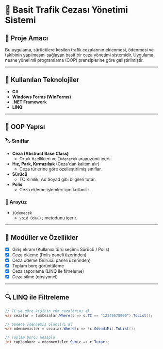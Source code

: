 # 🚨 Basit Trafik Cezası Yönetimi Sistemi

## 📌 Proje Amacı

Bu uygulama, sürücülere kesilen trafik cezalarının eklenmesi, ödenmesi ve takibinin yapılmasını sağlayan basit bir ceza yönetimi sistemidir. Uygulama, nesne yönelimli programlama (OOP) prensiplerine göre geliştirilmiştir.

---

## 🔧 Kullanılan Teknolojiler

- **C#**
- **Windows Forms (WinForms)**
- **.NET Framework**
- **LINQ**

---

## 🧱 OOP Yapısı

### 🏷️ Sınıflar

- **Ceza (Abstract Base Class)**
  - Ortak özellikleri ve `IOdenecek` arayüzünü içerir.
- **Hız, Park, KırmızıIşık** (Ceza'dan kalıtım alır)
  - Ceza türlerine göre özelleştirilmiş sınıflar.
- **Sürücü**
  - TC Kimlik, Ad Soyad gibi bilgileri tutar.
- **Polis**
  - Ceza ekleme işlemleri için kullanılır.

### 💬 Arayüz

- `IOdenecek`
  - `void Ode();` metodunu içerir.

---

## 🧪 Modüller ve Özellikler

- [x] Giriş ekranı (Kullanıcı türü seçimi: Sürücü / Polis)
- [x] Ceza ekleme (Polis paneli üzerinden)
- [x] Ceza ödeme (Sürücü paneli üzerinden)
- [x] Toplam borç görüntüleme
- [x] Ceza raporlama (LINQ ile filtreleme)
- [x] Ceza silme (opsiyonel)

---

## 🔍 LINQ ile Filtreleme

```csharp
// TC'ye göre kişinin tüm cezalarını al
var cezalar = tumCezalar.Where(c => c.TC == "12345678900").ToList();

// Sadece ödenmemiş olanları al
var odenmemisler = cezalar.Where(c => !c.OdendiMi).ToList();

// Toplam borcu hesapla
int toplamBorc = odenmemisler.Sum(c => c.Tutar);
